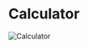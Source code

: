 # Calculator
![Calculator](https://github.com/DolunayP/Calculator/assets/121766587/fc0ad580-e184-42ec-9c90-694837c81697)
